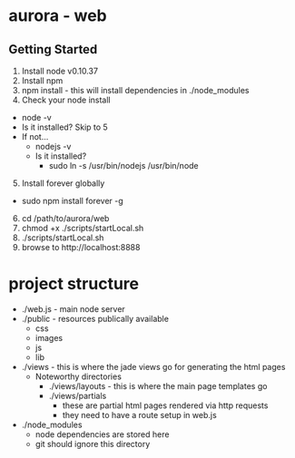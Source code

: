 # aurora - web
## Getting Started
1. Install node v0.10.37
2. Install npm
3. npm install - this will install dependencies in ./node_modules
4. Check your node install
  - node -v
  - Is it installed? Skip to 5
  - If not...
    - nodejs -v
    - Is it installed?
      - sudo ln -s /usr/bin/nodejs /usr/bin/node
5. Install forever globally
  - sudo npm install forever -g
6. cd /path/to/aurora/web
7. chmod +x ./scripts/startLocal.sh
8. ./scripts/startLocal.sh
9. browse to http://localhost:8888

# project structure
- ./web.js - main node server
- ./public - resources publically available
  - css
  - images
  - js
  - lib
- ./views - this is where the jade views go for generating the html pages
  - Noteworthy directories
    - ./views/layouts - this is where the main page templates go
    - ./views/partials
      - these are partial html pages rendered via http requests
      - they need to have a route setup in web.js
- ./node_modules
  - node dependencies are stored here
  - git should ignore this directory
